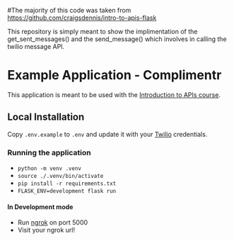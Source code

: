 #The majority of this code was taken from https://github.com/craigsdennis/intro-to-apis-flask

This repository is simply meant to show the implimentation of the get_sent_messages() and the send_message() which involves in calling the twilio message API.

# Example Application - Complimentr

This application is meant to be used with the [Introduction to APIs course](https://github.com/craigsdennis/intro-to-apis-course).

## Local Installation

Copy `.env.example` to `.env` and update it with your [Twilio](https://twilio.com) credentials.

### Running the application

* `python -m venv .venv`
* `source ./.venv/bin/activate`
* `pip install -r requirements.txt`
* `FLASK_ENV=development flask run`

#### In Development mode

* Run [ngrok](https://ngrok.com/) on port 5000
* Visit your ngrok url!

